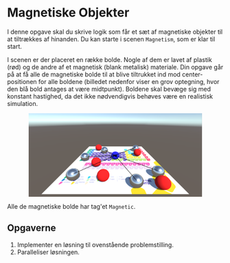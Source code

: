 # Magnetiske Objekter
I denne opgave skal du skrive logik som får et sæt af magnetiske objekter til at tiltrækkes af hinanden. Du kan starte i scenen `Magnetism`, som er klar til start.

I scenen er der placeret en række bolde. Nogle af dem er lavet af plastik (rød) og de andre af et magnetisk (blank metalisk) materiale. Din opgave går på at få alle de magnetiske bolde til at blive tiltrukket ind mod center-positionen for alle boldene (billedet nedenfor viser en grov optegning, hvor den blå bold antages at være midtpunkt). Boldene skal bevæge sig med konstant hastighed, da det ikke nødvendigvis behøves være en realistisk simulation.

<img src="images/magnetism.png" style="width: 80%; display: block; margin: auto;" />

Alle de magnetiske bolde har tag'et `Magnetic`.

## Opgaverne
1) Implementer en løsning til ovenstående problemstilling.
2) Paralleliser løsningen.